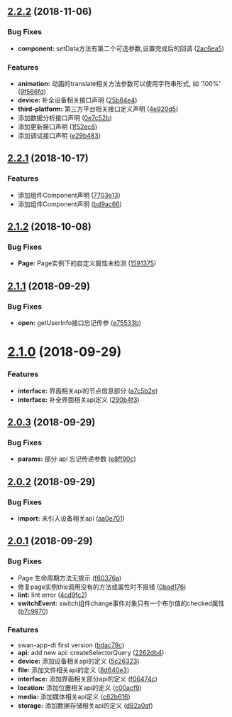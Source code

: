 <a name="2.2.2"></a>
## [2.2.2](https://github.com/moesuiga/swan-app-dt/compare/v2.2.1...v2.2.2) (2018-11-06)


### Bug Fixes

* **component:** setData方法有第二个可选参数,设置完成后的回调 ([2ac6ea5](https://github.com/moesuiga/swan-app-dt/commit/2ac6ea5))


### Features

* **animation:** 动画的translate相关方法参数可以使用字符串形式, 如 '100%' ([9f566fd](https://github.com/moesuiga/swan-app-dt/commit/9f566fd))
* **device:** 补全设备相关接口声明 ([25b84e4](https://github.com/moesuiga/swan-app-dt/commit/25b84e4))
* **third-platform:** 第三方平台相关接口定义声明 ([4e920d5](https://github.com/moesuiga/swan-app-dt/commit/4e920d5))
* 添加数据分析接口声明 ([0e7c52b](https://github.com/moesuiga/swan-app-dt/commit/0e7c52b))
* 添加更新接口声明 ([1f52ec8](https://github.com/moesuiga/swan-app-dt/commit/1f52ec8))
* 添加调试接口声明 ([e29b483](https://github.com/moesuiga/swan-app-dt/commit/e29b483))



<a name="2.2.1"></a>
## [2.2.1](https://github.com/moesuiga/swan-app-dt/compare/v2.2.0...v2.2.1) (2018-10-17)


### Features

* 添加组件Component声明 ([7703e13](https://github.com/moesuiga/swan-app-dt/commit/7703e13))
* 添加组件Component声明 ([bd9ac66](https://github.com/moesuiga/swan-app-dt/commit/bd9ac66))



<a name="2.1.2"></a>
## [2.1.2](https://github.com/moesuiga/swan-app-dt/compare/v2.1.1...v2.1.2) (2018-10-08)


### Bug Fixes

* **Page:** Page实例下的自定义属性未检测 ([1591375](https://github.com/moesuiga/swan-app-dt/commit/1591375))



<a name="2.1.1"></a>
## [2.1.1](https://github.com/moesuiga/swan-app-dt/compare/v2.1.0...v2.1.1) (2018-09-29)


### Bug Fixes

* **open:** getUserInfo接口忘记传参 ([e75533b](https://github.com/moesuiga/swan-app-dt/commit/e75533b))



<a name="2.1.0"></a>
# [2.1.0](https://github.com/moesuiga/swan-app-dt/compare/v2.0.3...v2.1.0) (2018-09-29)


### Features

* **interface:** 界面相关api的节点信息部分 ([a7c5b2e](https://github.com/moesuiga/swan-app-dt/commit/a7c5b2e))
* **interface:** 补全界面相关api定义 ([290b4f3](https://github.com/moesuiga/swan-app-dt/commit/290b4f3))



<a name="2.0.3"></a>
## [2.0.3](https://github.com/moesuiga/swan-app-dt/compare/v2.0.2...v2.0.3) (2018-09-29)


### Bug Fixes

* **params:** 部分 api 忘记传递参数 ([e8ff90c](https://github.com/moesuiga/swan-app-dt/commit/e8ff90c))



<a name="2.0.2"></a>
## [2.0.2](https://github.com/moesuiga/swan-app-dt/compare/v2.0.1...v2.0.2) (2018-09-29)


### Bug Fixes

* **import:** 未引入设备相关api ([aa0e701](https://github.com/moesuiga/swan-app-dt/commit/aa0e701))



<a name="2.0.1"></a>
## [2.0.1](https://github.com/moesuiga/swan-app-dt/compare/bdac79c...v2.0.1) (2018-09-29)


### Bug Fixes

* Page 生命周期方法无提示 ([f60376a](https://github.com/moesuiga/swan-app-dt/commit/f60376a))
* 修复page实例this调用没有的方法或属性时不报错 ([0bad176](https://github.com/moesuiga/swan-app-dt/commit/0bad176))
* **lint:** lint error ([4cd9fc2](https://github.com/moesuiga/swan-app-dt/commit/4cd9fc2))
* **switchEvent:** switch组件change事件对象只有一个布尔值的checked属性 ([b7c9870](https://github.com/moesuiga/swan-app-dt/commit/b7c9870))


### Features

* swan-app-dt first version ([bdac79c](https://github.com/moesuiga/swan-app-dt/commit/bdac79c))
* **api:** add new api: createSelectorQuery ([2262db4](https://github.com/moesuiga/swan-app-dt/commit/2262db4))
* **device:** 添加设备相关api的定义 ([5c26323](https://github.com/moesuiga/swan-app-dt/commit/5c26323))
* **file:** 添加文件相关api的定义 ([8d640e3](https://github.com/moesuiga/swan-app-dt/commit/8d640e3))
* **interface:** 添加界面相关部分api的定义 ([f06474c](https://github.com/moesuiga/swan-app-dt/commit/f06474c))
* **location:** 添加位置相关api的定义 ([c00acf9](https://github.com/moesuiga/swan-app-dt/commit/c00acf9))
* **media:** 添加媒体相关api定义 ([c62b616](https://github.com/moesuiga/swan-app-dt/commit/c62b616))
* **storage:** 添加数据存储相关api的定义 ([d82a0af](https://github.com/moesuiga/swan-app-dt/commit/d82a0af))



